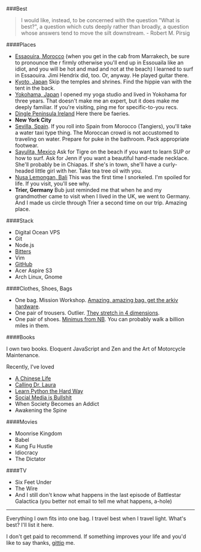 ###Best

<blockquote>I would like, instead, to be concerned with the question "What is best?", a question which cuts deeply rather than broadly, a question whose answers tend to move the silt downstream. - Robert M. Pirsig</blockquote>

####Places

+  [Essaouira, Morocco](https://en.wikipedia.org/wiki/Essaouira) (when you get in the cab from Marrakech, be sure to pronounce the r firmly otherwise you'll end up in Essouaila like an idiot, and you will be hot and mad and not at the beach) I learned to surf in Essaouira. Jimi Hendrix did, too. Or, anyway. He played guitar there.
+  [Kyoto, Japan](https://en.wikipedia.org/wiki/Kyoto) Skip the temples and shrines. Find the hippie van with the tent in the back.
+  [Yokohama, Japan](https://en.wikipedia.org/wiki/Yokohama) I opened my yoga studio and lived in Yokohama for three years. That doesn't make me an expert, but it does make me deeply familiar. If you're visiting, ping me for specific-to-you recs.
+  [Dingle Peninsula Ireland](https://en.wikipedia.org/wiki/Dingle_peninsula) Here there be faeries.
+  **New York City**  
+  [Sevilla, Spain](https://en.wikipedia.org/wiki/Sevilla,_Spain). If you roll into Spain from Morocco (Tangiers), you'll take a water taxi type thing. The Moroccan crowd is not accustomed to traveling on water. Prepare for puke in the bathroom. Pack appropriate footwear.
+  [Sayulita, Mexico](https://en.wikipedia.org/wiki/Sayulita) Ask for Tigre on the beach if you want to learn SUP or how to surf. Ask for Jenn if you want a beautiful hand-made necklace. She'll probably be in Chiapas. If she's in town, she'll have a curly-headed little girl with her. Take tea tree oil with you.
+  [Nusa Lemongan, Bali](https://en.wikipedia.org/wiki/Nusa_Lembongan) This was the first time I snorkeled. I'm spoiled for life. If you visit, you'll see why.
+  **Trier, Germany** Bub just reminded me that when he and my grandmother came to visit when I lived in the UK, we went to Germany. And I made us circle through Trier a second time on our trip. Amazing place.


####Stack

+  Digital Ocean VPS
+  Git
+  Node.js
+  [Bitters](http://bitters.gwenbell.com)
+  Vim
+  [GitHub](https://github.com/gwenbell)
+  Acer Aspire S3
+  Arch Linux, Gnome

####Clothes, Shoes, Bags

+  One bag. Mission Workshop. [Amazing, amazing bag, get the arkiv hardware](http://missionworkshop.com/products/advanced_projects/vx-rucksack.php).
+  One pair of trousers. Outlier. [They stretch in 4 dimensions](http://shop.outlier.cc/shop/retail/women-s-daily-riding-pant.html).
+  One pair of shoes. [Minimus from NB](http://www.rei.com/product/845514/new-balance-mt10v2-minimus-trail-running-shoes-mens). You can probably walk a billion miles in them.

####Books

I own two books. Eloquent JavaScript and Zen and the Art of Motorcycle Maintenance.

Recently, I've loved

+  [A Chinese Life](https://duckduckgo.com/?q=a+chinese+life)
+  [Calling Dr. Laura](https://duckduckgo.com/?q=calling+dr+laura)
+  [Learn Python the Hard Way](http://learnpythonthehardway.org/)
+  [Social Media is Bullshit](https://duckduckgo.com/?q=social%20media%20is%20bullshit&kp=-1)
+  When Society Becomes an Addict
+  Awakening the Spine

####Movies

+  Moonrise Kingdom
+  Babel
+  Kung Fu Hustle
+  Idiocracy
+  The Dictator

####TV

+  Six Feet Under
+  The Wire
+  And I still don't know what happens in the last episode of Battlestar Galactica (you better not email to tell me what happens, a-hole)

<hr />

Everything I own fits into one bag. I travel best when I travel light. What's best? I'll list it here.

I don't get paid to recommend. If something improves your life and you'd like to say thanks, [gittip](http://gittip.com/gwenbell) me.

